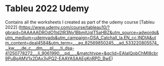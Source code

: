 # Tableu 2022 Udemy 

Contains all the worksheets I created as part of the udemy course [Tableu 2022] (https://www.udemy.com/course/tableau10/?gbraid=0AAAAADROdO1td2lR3Ny1BbmIUqIT5aHBZ&utm_source=adwords&utm_medium=udemyads&utm_campaign=DSA_Catchall_la.EN_cc.INDIA&utm_content=deal4584&utm_term=_._ag_82569850245_._ad_533220805574_._kw__._de_c_._dm__._pl__._ti_dsa-41250778272_._li_9061990_._pd__._&matchtype=&gclid=EAIaIQobChMI8cbr9PuBgAMV1x2DAx3yPQ2-EAAYASAAEgKnRPD_BwE)
